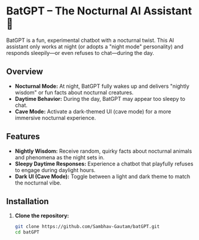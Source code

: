 # BatGPT – The Nocturnal AI Assistant 🦇

BatGPT is a fun, experimental chatbot with a nocturnal twist. This AI assistant only works at night (or adopts a "night mode" personality) and responds sleepily—or even refuses to chat—during the day.

## Overview

- **Nocturnal Mode:** At night, BatGPT fully wakes up and delivers "nightly wisdom" or fun facts about nocturnal creatures.
- **Daytime Behavior:** During the day, BatGPT may appear too sleepy to chat.
- **Cave Mode:** Activate a dark-themed UI (cave mode) for a more immersive nocturnal experience.

## Features

- **Nightly Wisdom:** Receive random, quirky facts about nocturnal animals and phenomena as the night sets in.
- **Sleepy Daytime Responses:** Experience a chatbot that playfully refuses to engage during daylight hours.
- **Dark UI (Cave Mode):** Toggle between a light and dark theme to match the nocturnal vibe.

## Installation

1. **Clone the repository:**
   ```bash
   git clone https://github.com/Sambhav-Gautam/batGPT.git
   cd batGPT

